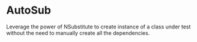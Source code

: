 # AutoSub
Leverage the power of NSubstitute to create instance of a class under test without the need to manually create all the dependencies.